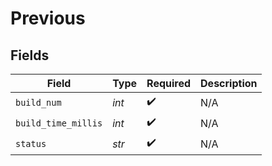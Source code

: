 # Previous


## Fields

| Field               | Type                | Required            | Description         |
| ------------------- | ------------------- | ------------------- | ------------------- |
| `build_num`         | *int*               | :heavy_check_mark:  | N/A                 |
| `build_time_millis` | *int*               | :heavy_check_mark:  | N/A                 |
| `status`            | *str*               | :heavy_check_mark:  | N/A                 |